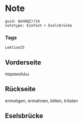 # Note
```
guid: Qa%RQZ)?{A
notetype: Einfach + Eselsbrücke
```

### Tags
```
Lektion25
```

## Vorderseite
παρακαλέω

## Rückseite
ermutigen, ermahnen, bitten, trösten

## Eselsbrücke

